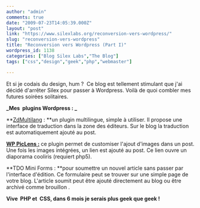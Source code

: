 ```yaml
---
author: "admin"
comments: true
date: "2009-07-23T14:05:39.000Z"
layout: "post"
link: "https://www.silexlabs.org/reconversion-vers-wordpress/"
slug: "reconversion-vers-wordpress"
title: "Reconversion vers Wordpress (Part I)"
wordpress_id: 1138
categories: ["Blog Silex Labs","The Blog"]
tags: ["css","design","geek","php","webmaster"]

---
```

Et si je codais du design, hum ?  Ce blog est tellement stimulant que j'ai décidé d'arrêter Silex pour passer à Wordpress. Voilà de quoi combler mes futures soirées solitaires.

**_Mes  plugins Wordpress : _**

**[ZdMultilang](http://blog.zen-dreams.com/wordpress/zdmultilang/) : **un plugin multilingue, simple à utiliser. Il propose une interface de traduction dans la zone des éditeurs. Sur le blog la traduction est automatiquement ajouté au post.

**[WP PicLens :](http://wordpress.org/extend/plugins/wp-piclens/)** ce plugin permet de customiser l'ajout d'images dans un post. Une fois les images intégrées, un lien est ajouté au post. Ce lien ouvre un diaporama cooliris (requiert php5).

**TDO Mini Forms : **pour soumettre un nouvel article sans passer par l'interface d'édition. Ce formulaire peut se trouver sur une simple page de votre blog. L'article soumit peut être ajouté directement au blog ou être archivé comme brouillon .

**Vive  PHP et  CSS, dans 6 mois je serais plus geek que geek !**

